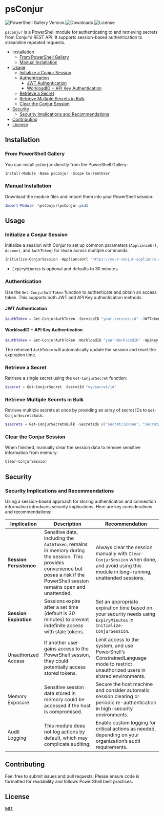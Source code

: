 # psConjur <!-- omit from toc -->

![PowerShell Gallery Version](https://img.shields.io/powershellgallery/v/psConjur) ![Downloads](https://img.shields.io/powershellgallery/dt/psConjur) ![License](https://img.shields.io/github/license/infamousjoeg/psConjur)

`psConjur` is a PowerShell module for authenticating to and retrieving secrets from Conjur’s REST API. It supports session-based authentication to streamline repeated requests.

- [Installation](#installation)
  - [From PowerShell Gallery](#from-powershell-gallery)
  - [Manual Installation](#manual-installation)
- [Usage](#usage)
  - [Initialize a Conjur Session](#initialize-a-conjur-session)
  - [Authentication](#authentication)
    - [JWT Authentication](#jwt-authentication)
    - [WorkloadID + API Key Authentication](#workloadid--api-key-authentication)
  - [Retrieve a Secret](#retrieve-a-secret)
  - [Retrieve Multiple Secrets in Bulk](#retrieve-multiple-secrets-in-bulk)
  - [Clear the Conjur Session](#clear-the-conjur-session)
- [Security](#security)
  - [Security Implications and Recommendations](#security-implications-and-recommendations)
- [Contributing](#contributing)
- [License](#license)


## Installation

### From PowerShell Gallery

You can install `psConjur` directly from the PowerShell Gallery:

```powershell
Install-Module -Name psConjur -Scope CurrentUser
```

### Manual Installation

Download the module files and import them into your PowerShell session:

```powershell
Import-Module .\psConjur\psConjur.psd1
```

## Usage

### Initialize a Conjur Session

Initialize a session with Conjur to set up common parameters (`ApplianceUrl`, `Account`, and `AuthToken`) for reuse across multiple commands:

```powershell
Initialize-ConjurSession -ApplianceUrl "https://your-conjur-appliance.com/api" -Account "conjur" -AuthToken "your-auth-token" -ExpiryMinutes 30
```

* `ExpiryMinutes` is optional and defaults to 30 minutes.

### Authentication

Use the `Get-ConjurAuthToken` function to authenticate and obtain an access token. This supports both JWT and API Key authentication methods.

#### JWT Authentication

```powershell
$authToken = Get-ConjurAuthToken -ServiceID "your-service-id" -JWTToken "your-jwt-token"
```

#### WorkloadID + API Key Authentication

```powershell
$authToken = Get-ConjurAuthToken -WorkloadID "your-WorkloadID" -ApiKey "your-api-key"
```

The retrieved `AuthToken` will automatically update the session and reset the expiration time.

### Retrieve a Secret

Retrieve a single secret using the `Get-ConjurSecret` function:

```powershell
$secret = Get-ConjurSecret -SecretId "my/secret/id"
```

### Retrieve Multiple Secrets in Bulk

Retrieve multiple secrets at once by providing an array of secret IDs to `Get-ConjurSecretsBulk`:

```powershell
$secrets = Get-ConjurSecretsBulk -SecretIds @("secret/id/one", "secret/id/two")
```

### Clear the Conjur Session

When finished, manually clear the session data to remove sensitive information from memory:

```powershell
Clear-ConjurSession
```

## Security

### Security Implications and Recommendations

Using a session-based approach for storing authentication and connection information introduces security implications. Here are key considerations and recommendations:

|Implication|Description|Recommendation|
|---|---|---|
|**Session Persistence**|Sensitive data, including the `AuthToken`, remains in memory during the session. This provides convenience but poses a risk if the PowerShell session remains open and unattended.|Always clear the session manually with `Clear-ConjurSession` when done, and avoid using this module in long-running, unattended sessions.|
|**Session Expiration**|Sessions expire after a set time (default is 30 minutes) to prevent indefinite access with stale tokens.|Set an appropriate expiration time based on your security needs using `ExpiryMinutes` in `Initialize-ConjurSession`.|
|Unauthorized Access|If another user gains access to the PowerShell session, they could potentially access stored tokens.|Limit access to the system, and use PowerShell’s ConstrainedLanguage mode to restrict unauthorized users in shared environments.|
|Memory Exposure|Sensitive session data stored in memory could be accessed if the host is compromised.|Secure the host machine and consider automatic session clearing or periodic re-authentication in high-security environments.|
|Audit Logging|This module does not log actions by default, which may complicate auditing.|Enable custom logging for critical actions as needed, depending on your organization’s audit requirements.|

## Contributing

Feel free to submit issues and pull requests. Please ensure code is formatted for readability and follows PowerShell best practices.

## License

[MIT](LICENSE)
